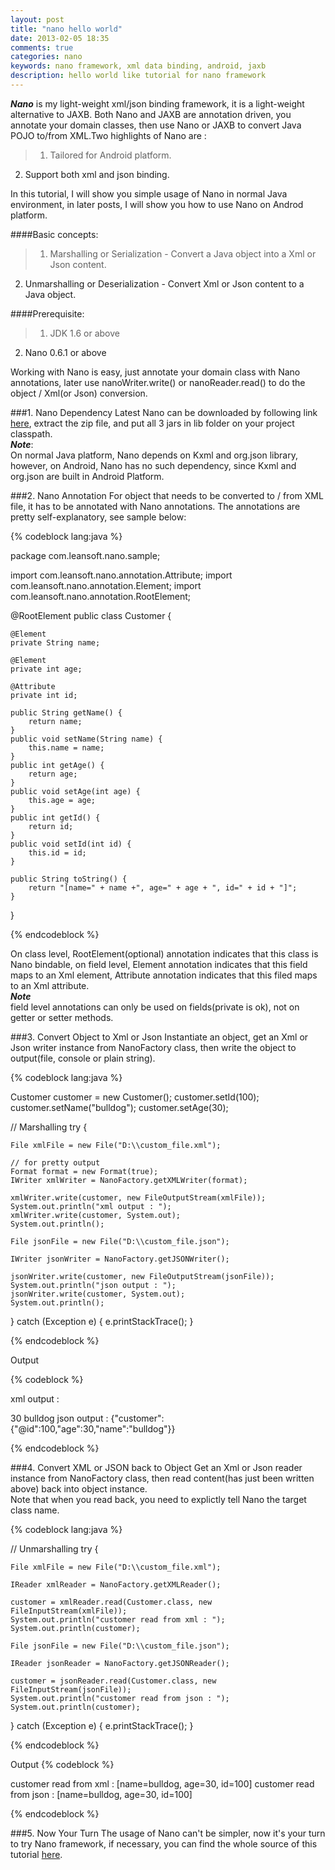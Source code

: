 ```yaml
---
layout: post
title: "nano hello world"
date: 2013-02-05 18:35
comments: true
categories: nano
keywords: nano framework, xml data binding, android, jaxb
description: hello world like tutorial for nano framework
---
```


***Nano*** is my light-weight xml/json binding framework, it is a light-weight alternative to JAXB. Both Nano and JAXB are annotation driven, you annotate your domain classes, then use Nano or JAXB to convert Java POJO to/from XML.Two highlights of Nano are :   
>1. Tailored for Android platform.  
2. Support both xml and json binding.  

In this tutorial, I will show you simple usage of Nano in normal Java environment, in later posts, I will show you how to use Nano on Androd platform.

<!--more-->

####Basic concepts:  
>1. Marshalling or Serialization - Convert a Java object into a Xml or Json content.  
2. Unmarshalling or Deserialization - Convert Xml or Json content to a Java object.

####Prerequisite:  
>1. JDK 1.6 or above  
2. Nano 0.6.1 or above

Working with Nano is easy, just annotate your domain class with Nano annotations, later use nanoWriter.write() or nanoReader.read() to do the object / Xml(or Json) conversion.

###1. Nano Dependency
Latest Nano can be downloaded by following link [here](https://github.com/bulldog2011/nano), extract the zip file, and put all 3 jars in lib folder on your project classpath.  
***Note***:  
On normal Java platform, Nano depends on Kxml and org.json library, however, on Android, Nano has no such dependency, since Kxml and org.json are built in Android Platform.

###2. Nano Annotation
For object that needs to be converted to / from XML file, it has to be annotated with Nano annotations. The annotations are pretty self-explanatory, see sample below:

{% codeblock lang:java %}

package com.leansoft.nano.sample;

import com.leansoft.nano.annotation.Attribute;
import com.leansoft.nano.annotation.Element;
import com.leansoft.nano.annotation.RootElement;

@RootElement
public class Customer {
	
	@Element
	private String name;
	
	@Element
	private int age;
	
	@Attribute
	private int id;
	
	public String getName() {
		return name;
	}
	public void setName(String name) {
		this.name = name;
	}
	public int getAge() {
		return age;
	}
	public void setAge(int age) {
		this.age = age;
	}
	public int getId() {
		return id;
	}
	public void setId(int id) {
		this.id = id;
	}
	
	public String toString() {
		return "[name=" + name +", age=" + age + ", id=" + id + "]";
	}
}

{% endcodeblock %}


On class level, RootElement(optional) annotation indicates that this class is Nano bindable, on field level, Element annotation indicates that this field maps to an Xml element, Attribute annotation indicates that this filed maps to an Xml attribute.  
***Note***  
field level annotations can only be used on fields(private is ok), not on getter or setter methods.

###3. Convert Object to Xml or Json
Instantiate an object, get an Xml or Json writer instance from NanoFactory class, then write the object to output(file, console or plain string). 

{% codeblock lang:java %}

Customer customer = new Customer();
customer.setId(100);
customer.setName("bulldog");
customer.setAge(30);

// Marshalling
try {
	
	File xmlFile = new File("D:\\custom_file.xml");
	
	// for pretty output
	Format format = new Format(true);
	IWriter xmlWriter = NanoFactory.getXMLWriter(format);
	
	xmlWriter.write(customer, new FileOutputStream(xmlFile));
	System.out.println("xml output : ");
	xmlWriter.write(customer, System.out);
	System.out.println();
	
	File jsonFile = new File("D:\\custom_file.json");
	
	IWriter jsonWriter = NanoFactory.getJSONWriter();
	
	jsonWriter.write(customer, new FileOutputStream(jsonFile));
	System.out.println("json output : ");
	jsonWriter.write(customer, System.out);
	System.out.println();
} catch (Exception e) {
	e.printStackTrace();
}
		

{% endcodeblock %}


Output

{% codeblock %}

xml output : 
<?xml version='1.0' encoding='utf-8' ?>
<customer id="100">
  <age>30</age>
  <name>bulldog</name>
</customer>
json output : 
{"customer":{"@id":100,"age":30,"name":"bulldog"}}

{% endcodeblock %}

###4. Convert XML or JSON back to Object
Get an Xml or Json reader instance from NanoFactory class, then read content(has just been written above) back into object instance.  
Note that when you read back, you need to explictly tell Nano the target class name.

{% codeblock lang:java %}

// Unmarshalling
try {
	
	File xmlFile = new File("D:\\custom_file.xml");
	
	IReader xmlReader = NanoFactory.getXMLReader();
	
	customer = xmlReader.read(Customer.class, new FileInputStream(xmlFile));
	System.out.println("customer read from xml : ");
	System.out.println(customer);
	
	File jsonFile = new File("D:\\custom_file.json");
	
	IReader jsonReader = NanoFactory.getJSONReader();
	
	customer = jsonReader.read(Customer.class, new FileInputStream(jsonFile));
	System.out.println("customer read from json : ");
	System.out.println(customer);
} catch (Exception e) {
	e.printStackTrace();
}
		

{% endcodeblock %}

Output
{% codeblock %}

customer read from xml : 
[name=bulldog, age=30, id=100]
customer read from json : 
[name=bulldog, age=30, id=100]

{% endcodeblock %}


###5. Now Your Turn
The usage of Nano can't be simpler, now it's your turn to try Nano framework, if necessary, you can find the whole source of this tutorial [here](https://github.com/bulldog2011/nano/tree/master/sample/helloworld).



